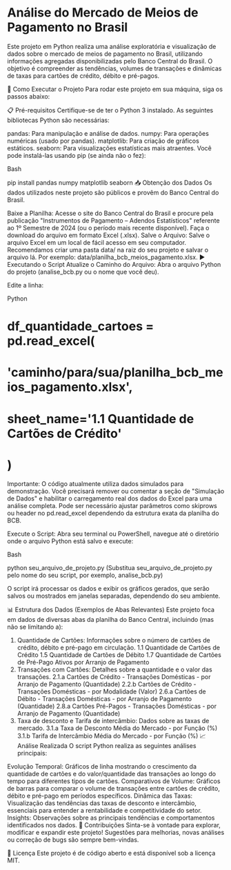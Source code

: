 # Análise do Mercado de Meios de Pagamento no Brasil
Este projeto em Python realiza uma análise exploratória e visualização de dados sobre o mercado de meios de pagamento no Brasil, utilizando informações agregadas disponibilizadas pelo Banco Central do Brasil. O objetivo é compreender as tendências, volumes de transações e dinâmicas de taxas para cartões de crédito, débito e pré-pagos.

🚀 Como Executar o Projeto
Para rodar este projeto em sua máquina, siga os passos abaixo:

📋 Pré-requisitos
Certifique-se de ter o Python 3 instalado. As seguintes bibliotecas Python são necessárias:

pandas: Para manipulação e análise de dados.
numpy: Para operações numéricas (usado por pandas).
matplotlib: Para criação de gráficos estáticos.
seaborn: Para visualizações estatísticas mais atraentes.
Você pode instalá-las usando pip (se ainda não o fez):

Bash

pip install pandas numpy matplotlib seaborn
📥 Obtenção dos Dados
Os dados utilizados neste projeto são públicos e provêm do Banco Central do Brasil.

Baixe a Planilha: Acesse o site do Banco Central do Brasil e procure pela publicação "Instrumentos de Pagamento – Adendos Estatísticos" referente ao 1º Semestre de 2024 (ou o período mais recente disponível). Faça o download do arquivo em formato Excel (.xlsx).
Salve o Arquivo: Salve o arquivo Excel em um local de fácil acesso em seu computador. Recomendamos criar uma pasta data/ na raiz do seu projeto e salvar o arquivo lá. Por exemplo: data/planilha_bcb_meios_pagamento.xlsx.
▶️ Executando o Script
Atualize o Caminho do Arquivo: Abra o arquivo Python do projeto (analise_bcb.py ou o nome que você deu).

Edite a linha:

Python

# df_quantidade_cartoes = pd.read_excel(
#     'caminho/para/sua/planilha_bcb_meios_pagamento.xlsx',
#     sheet_name='1.1 Quantidade de Cartões de Crédito'
# )

Importante: O código atualmente utiliza dados simulados para demonstração. Você precisará remover ou comentar a seção de "Simulação de Dados" e habilitar o carregamento 
real dos dados do Excel para uma análise completa. Pode ser necessário ajustar parâmetros como skiprows ou header no pd.read_excel dependendo da estrutura exata da planilha do BCB.

Execute o Script: Abra seu terminal ou PowerShell, navegue até o diretório onde o arquivo Python está salvo e execute:

Bash

python seu_arquivo_de_projeto.py
(Substitua seu_arquivo_de_projeto.py pelo nome do seu script, por exemplo, analise_bcb.py)

O script irá processar os dados e exibir os gráficos gerados, que serão salvos ou mostrados em janelas separadas, dependendo do seu ambiente.

📊 Estrutura dos Dados (Exemplos de Abas Relevantes)
Este projeto foca em dados de diversas abas da planilha do Banco Central, incluindo (mas não se limitando a):

1. Quantidade de Cartões: Informações sobre o número de cartões de crédito, débito e pré-pago em circulação.
1.1 Quantidade de Cartões de Crédito
1.5 Quantidade de Cartões de Débito
1.7 Quantidade de Cartões de Pré-Pago Ativos por Arranjo de Pagamento
2. Transações com Cartões: Detalhes sobre a quantidade e o valor das transações.
2.1.a Cartões de Crédito - Transações Domésticas - por Arranjo de Pagamento (Quantidade)
2.2.b Cartões de Crédito - Transações Domésticas - por Modalidade (Valor)
2.6.a Cartões de Débito - Transações Domésticas - por Arranjo de Pagamento (Quantidade)
2.8.a Cartões Pré-Pagos - Transações Domésticas - por Arranjo de Pagamento (Quantidade)
3. Taxa de desconto e Tarifa de intercâmbio: Dados sobre as taxas de mercado.
3.1.a Taxa de Desconto Média do Mercado - por Função (%)
3.1.b Tarifa de Intercâmbio Média do Mercado - por Função (%)
📈 Análise Realizada
O script Python realiza as seguintes análises principais:

Evolução Temporal: Gráficos de linha mostrando o crescimento da quantidade de cartões e do valor/quantidade das transações ao longo do tempo para diferentes tipos de cartões.
Comparativos de Volume: Gráficos de barras para comparar o volume de transações entre cartões de crédito, débito e pré-pago em períodos específicos.
Dinâmica das Taxas: Visualização das tendências das taxas de desconto e intercâmbio, essenciais para entender a rentabilidade e competitividade do setor.
Insights: Observações sobre as principais tendências e comportamentos identificados nos dados.
🤝 Contribuições
Sinta-se à vontade para explorar, modificar e expandir este projeto! Sugestões para melhorias, novas análises ou correção de bugs são sempre bem-vindas.

📝 Licença
Este projeto é de código aberto e está disponível sob a licença MIT.
